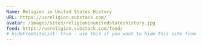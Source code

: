 ```yaml
---
Name: Religion in United States History
URL: https://usreligion.substack.com/
avatar: /images/sites/religioninunitedstateshistory.jpg
feed: https://usreligion.substack.com/feed/
# hideFromSiteList: true - use this if you want to hide this site from the list of sites on this page: https://eleventy-m10y.lkmt.us/sites/
---
```

